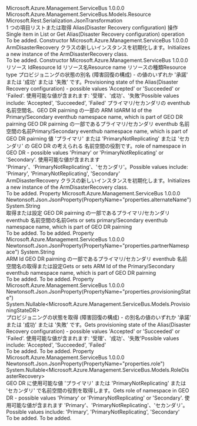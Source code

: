 <Type Name="ArmDisasterRecovery" FullName="Microsoft.Azure.Management.ServiceBus.Models.ArmDisasterRecovery">
  <TypeSignature Language="C#" Value="public class ArmDisasterRecovery : Microsoft.Azure.Management.ServiceBus.Models.Resource" />
  <TypeSignature Language="ILAsm" Value=".class public auto ansi beforefieldinit ArmDisasterRecovery extends Microsoft.Azure.Management.ServiceBus.Models.Resource" />
  <TypeSignature Language="DocId" Value="T:Microsoft.Azure.Management.ServiceBus.Models.ArmDisasterRecovery" />
  <TypeSignature Language="VB.NET" Value="Public Class ArmDisasterRecovery&#xA;Inherits Resource" />
  <TypeSignature Language="F#" Value="type ArmDisasterRecovery = class&#xA;    inherit Resource" />
  <AssemblyInfo>
    <AssemblyName>Microsoft.Azure.Management.ServiceBus</AssemblyName>
    <AssemblyVersion>1.0.0.0</AssemblyVersion>
  </AssemblyInfo>
  <Base>
    <BaseTypeName>Microsoft.Azure.Management.ServiceBus.Models.Resource</BaseTypeName>
  </Base>
  <Interfaces />
  <Attributes>
    <Attribute>
      <AttributeName>Microsoft.Rest.Serialization.JsonTransformation</AttributeName>
    </Attribute>
  </Attributes>
  <Docs>
    <summary>
            <span data-ttu-id="0c42f-101">1 つの項目リストまたは取得 Alias(Disaster Recovery configuration) 操作</span><span class="sxs-lookup"><span data-stu-id="0c42f-101">Single item in List or Get Alias(Disaster Recovery configuration) operation</span></span>
            </summary>
    <remarks>To be added.</remarks>
  </Docs>
  <Members>
    <Member MemberName=".ctor">
      <MemberSignature Language="C#" Value="public ArmDisasterRecovery ();" />
      <MemberSignature Language="ILAsm" Value=".method public hidebysig specialname rtspecialname instance void .ctor() cil managed" />
      <MemberSignature Language="DocId" Value="M:Microsoft.Azure.Management.ServiceBus.Models.ArmDisasterRecovery.#ctor" />
      <MemberSignature Language="VB.NET" Value="Public Sub New ()" />
      <MemberType>Constructor</MemberType>
      <AssemblyInfo>
        <AssemblyName>Microsoft.Azure.Management.ServiceBus</AssemblyName>
        <AssemblyVersion>1.0.0.0</AssemblyVersion>
      </AssemblyInfo>
      <Parameters />
      <Docs>
        <summary>
            <span data-ttu-id="0c42f-102">ArmDisasterRecovery クラスの新しいインスタンスを初期化します。</span><span class="sxs-lookup"><span data-stu-id="0c42f-102">Initializes a new instance of the ArmDisasterRecovery class.</span></span>
            </summary>
        <remarks>To be added.</remarks>
      </Docs>
    </Member>
    <Member MemberName=".ctor">
      <MemberSignature Language="C#" Value="public ArmDisasterRecovery (string id = null, string name = null, string type = null, Nullable&lt;Microsoft.Azure.Management.ServiceBus.Models.ProvisioningStateDR&gt; provisioningState = null, string partnerNamespace = null, string alternateName = null, Nullable&lt;Microsoft.Azure.Management.ServiceBus.Models.RoleDisasterRecovery&gt; role = null);" />
      <MemberSignature Language="ILAsm" Value=".method public hidebysig specialname rtspecialname instance void .ctor(string id, string name, string type, valuetype System.Nullable`1&lt;valuetype Microsoft.Azure.Management.ServiceBus.Models.ProvisioningStateDR&gt; provisioningState, string partnerNamespace, string alternateName, valuetype System.Nullable`1&lt;valuetype Microsoft.Azure.Management.ServiceBus.Models.RoleDisasterRecovery&gt; role) cil managed" />
      <MemberSignature Language="DocId" Value="M:Microsoft.Azure.Management.ServiceBus.Models.ArmDisasterRecovery.#ctor(System.String,System.String,System.String,System.Nullable{Microsoft.Azure.Management.ServiceBus.Models.ProvisioningStateDR},System.String,System.String,System.Nullable{Microsoft.Azure.Management.ServiceBus.Models.RoleDisasterRecovery})" />
      <MemberSignature Language="VB.NET" Value="Public Sub New (Optional id As String = null, Optional name As String = null, Optional type As String = null, Optional provisioningState As Nullable(Of ProvisioningStateDR) = null, Optional partnerNamespace As String = null, Optional alternateName As String = null, Optional role As Nullable(Of RoleDisasterRecovery) = null)" />
      <MemberSignature Language="F#" Value="new Microsoft.Azure.Management.ServiceBus.Models.ArmDisasterRecovery : string * string * string * Nullable&lt;Microsoft.Azure.Management.ServiceBus.Models.ProvisioningStateDR&gt; * string * string * Nullable&lt;Microsoft.Azure.Management.ServiceBus.Models.RoleDisasterRecovery&gt; -&gt; Microsoft.Azure.Management.ServiceBus.Models.ArmDisasterRecovery" Usage="new Microsoft.Azure.Management.ServiceBus.Models.ArmDisasterRecovery (id, name, type, provisioningState, partnerNamespace, alternateName, role)" />
      <MemberType>Constructor</MemberType>
      <AssemblyInfo>
        <AssemblyName>Microsoft.Azure.Management.ServiceBus</AssemblyName>
        <AssemblyVersion>1.0.0.0</AssemblyVersion>
      </AssemblyInfo>
      <Parameters>
        <Parameter Name="id" Type="System.String" />
        <Parameter Name="name" Type="System.String" />
        <Parameter Name="type" Type="System.String" />
        <Parameter Name="provisioningState" Type="System.Nullable&lt;Microsoft.Azure.Management.ServiceBus.Models.ProvisioningStateDR&gt;" />
        <Parameter Name="partnerNamespace" Type="System.String" />
        <Parameter Name="alternateName" Type="System.String" />
        <Parameter Name="role" Type="System.Nullable&lt;Microsoft.Azure.Management.ServiceBus.Models.RoleDisasterRecovery&gt;" />
      </Parameters>
      <Docs>
        <param name="id"><span data-ttu-id="0c42f-103">リソース Id</span><span class="sxs-lookup"><span data-stu-id="0c42f-103">Resource Id</span></span></param>
        <param name="name"><span data-ttu-id="0c42f-104">リソース名</span><span class="sxs-lookup"><span data-stu-id="0c42f-104">Resource name</span></span></param>
        <param name="type"><span data-ttu-id="0c42f-105">リソースの種類</span><span class="sxs-lookup"><span data-stu-id="0c42f-105">Resource type</span></span></param>
        <param name="provisioningState"><span data-ttu-id="0c42f-106">プロビジョニングの状態の別名 (障害回復の構成) - の値のいずれか '承諾' または '成功' または '失敗' です。</span><span class="sxs-lookup"><span data-stu-id="0c42f-106">Provisioning state of the Alias(Disaster Recovery configuration) - possible values 'Accepted' or 'Succeeded' or 'Failed'.</span></span> <span data-ttu-id="0c42f-107">使用可能な値が含まれます: '受理'、'成功'、'失敗'</span><span class="sxs-lookup"><span data-stu-id="0c42f-107">Possible values include: 'Accepted', 'Succeeded', 'Failed'</span></span></param>
        <param name="partnerNamespace"><span data-ttu-id="0c42f-108">プライマリ/セカンダリの eventhub 名前空間名、GEO DR pairning の一部の ARM Id</span><span class="sxs-lookup"><span data-stu-id="0c42f-108">ARM Id of the Primary/Secondary eventhub namespace name, which is part of GEO DR pairning</span></span></param>
        <param name="alternateName"><span data-ttu-id="0c42f-109">GEO DR pairning の一部であるプライマリ/セカンダリ eventhub 名前空間の名前</span><span class="sxs-lookup"><span data-stu-id="0c42f-109">Primary/Secondary eventhub namespace name, which is part of GEO DR pairning</span></span></param>
        <param name="role"><span data-ttu-id="0c42f-110">値 'プライマリ' または 'PrimaryNotReplicating' または 'セカンダリ' の GEO DR の考えられる 名前空間の役割です。</span><span class="sxs-lookup"><span data-stu-id="0c42f-110">role of namespace in GEO DR - possible values 'Primary' or 'PrimaryNotReplicating' or 'Secondary'.</span></span> <span data-ttu-id="0c42f-111">使用可能な値が含まれます 'Primary'、'PrimaryNotReplicating'、'セカンダリ'。</span><span class="sxs-lookup"><span data-stu-id="0c42f-111">Possible values include: 'Primary', 'PrimaryNotReplicating', 'Secondary'</span></span></param>
        <summary>
            <span data-ttu-id="0c42f-112">ArmDisasterRecovery クラスの新しいインスタンスを初期化します。</span><span class="sxs-lookup"><span data-stu-id="0c42f-112">Initializes a new instance of the ArmDisasterRecovery class.</span></span>
            </summary>
        <remarks>To be added.</remarks>
      </Docs>
    </Member>
    <Member MemberName="AlternateName">
      <MemberSignature Language="C#" Value="public string AlternateName { get; set; }" />
      <MemberSignature Language="ILAsm" Value=".property instance string AlternateName" />
      <MemberSignature Language="DocId" Value="P:Microsoft.Azure.Management.ServiceBus.Models.ArmDisasterRecovery.AlternateName" />
      <MemberSignature Language="VB.NET" Value="Public Property AlternateName As String" />
      <MemberSignature Language="F#" Value="member this.AlternateName : string with get, set" Usage="Microsoft.Azure.Management.ServiceBus.Models.ArmDisasterRecovery.AlternateName" />
      <MemberType>Property</MemberType>
      <AssemblyInfo>
        <AssemblyName>Microsoft.Azure.Management.ServiceBus</AssemblyName>
        <AssemblyVersion>1.0.0.0</AssemblyVersion>
      </AssemblyInfo>
      <Attributes>
        <Attribute>
          <AttributeName>Newtonsoft.Json.JsonProperty(PropertyName="properties.alternateName")</AttributeName>
        </Attribute>
      </Attributes>
      <ReturnValue>
        <ReturnType>System.String</ReturnType>
      </ReturnValue>
      <Docs>
        <summary>
            <span data-ttu-id="0c42f-113">取得または設定 GEO DR pairning の一部であるプライマリ/セカンダリ eventhub 名前空間の名前</span><span class="sxs-lookup"><span data-stu-id="0c42f-113">Gets or sets primary/Secondary eventhub namespace name, which is part of GEO DR pairning</span></span>
            </summary>
        <value>To be added.</value>
        <remarks>To be added.</remarks>
      </Docs>
    </Member>
    <Member MemberName="PartnerNamespace">
      <MemberSignature Language="C#" Value="public string PartnerNamespace { get; set; }" />
      <MemberSignature Language="ILAsm" Value=".property instance string PartnerNamespace" />
      <MemberSignature Language="DocId" Value="P:Microsoft.Azure.Management.ServiceBus.Models.ArmDisasterRecovery.PartnerNamespace" />
      <MemberSignature Language="VB.NET" Value="Public Property PartnerNamespace As String" />
      <MemberSignature Language="F#" Value="member this.PartnerNamespace : string with get, set" Usage="Microsoft.Azure.Management.ServiceBus.Models.ArmDisasterRecovery.PartnerNamespace" />
      <MemberType>Property</MemberType>
      <AssemblyInfo>
        <AssemblyName>Microsoft.Azure.Management.ServiceBus</AssemblyName>
        <AssemblyVersion>1.0.0.0</AssemblyVersion>
      </AssemblyInfo>
      <Attributes>
        <Attribute>
          <AttributeName>Newtonsoft.Json.JsonProperty(PropertyName="properties.partnerNamespace")</AttributeName>
        </Attribute>
      </Attributes>
      <ReturnValue>
        <ReturnType>System.String</ReturnType>
      </ReturnValue>
      <Docs>
        <summary>
            <span data-ttu-id="0c42f-114">ARM Id GEO DR pairning の一部であるプライマリ/セカンダリ eventhub 名前空間名の取得または設定</span><span class="sxs-lookup"><span data-stu-id="0c42f-114">Gets or sets ARM Id of the Primary/Secondary eventhub namespace name, which is part of GEO DR pairning</span></span>
            </summary>
        <value>To be added.</value>
        <remarks>To be added.</remarks>
      </Docs>
    </Member>
    <Member MemberName="ProvisioningState">
      <MemberSignature Language="C#" Value="public Nullable&lt;Microsoft.Azure.Management.ServiceBus.Models.ProvisioningStateDR&gt; ProvisioningState { get; }" />
      <MemberSignature Language="ILAsm" Value=".property instance valuetype System.Nullable`1&lt;valuetype Microsoft.Azure.Management.ServiceBus.Models.ProvisioningStateDR&gt; ProvisioningState" />
      <MemberSignature Language="DocId" Value="P:Microsoft.Azure.Management.ServiceBus.Models.ArmDisasterRecovery.ProvisioningState" />
      <MemberSignature Language="VB.NET" Value="Public ReadOnly Property ProvisioningState As Nullable(Of ProvisioningStateDR)" />
      <MemberSignature Language="F#" Value="member this.ProvisioningState : Nullable&lt;Microsoft.Azure.Management.ServiceBus.Models.ProvisioningStateDR&gt;" Usage="Microsoft.Azure.Management.ServiceBus.Models.ArmDisasterRecovery.ProvisioningState" />
      <MemberType>Property</MemberType>
      <AssemblyInfo>
        <AssemblyName>Microsoft.Azure.Management.ServiceBus</AssemblyName>
        <AssemblyVersion>1.0.0.0</AssemblyVersion>
      </AssemblyInfo>
      <Attributes>
        <Attribute>
          <AttributeName>Newtonsoft.Json.JsonProperty(PropertyName="properties.provisioningState")</AttributeName>
        </Attribute>
      </Attributes>
      <ReturnValue>
        <ReturnType>System.Nullable&lt;Microsoft.Azure.Management.ServiceBus.Models.ProvisioningStateDR&gt;</ReturnType>
      </ReturnValue>
      <Docs>
        <summary>
            <span data-ttu-id="0c42f-115">プロビジョニングの状態を取得 (障害回復の構成) - の別名の値のいずれか '承諾' または '成功' または '失敗' です。</span><span class="sxs-lookup"><span data-stu-id="0c42f-115">Gets provisioning state of the Alias(Disaster Recovery configuration) - possible values 'Accepted' or 'Succeeded' or 'Failed'.</span></span> <span data-ttu-id="0c42f-116">使用可能な値が含まれます: '受理'、'成功'、'失敗'</span><span class="sxs-lookup"><span data-stu-id="0c42f-116">Possible values include: 'Accepted', 'Succeeded', 'Failed'</span></span>
            </summary>
        <value>To be added.</value>
        <remarks>To be added.</remarks>
      </Docs>
    </Member>
    <Member MemberName="Role">
      <MemberSignature Language="C#" Value="public Nullable&lt;Microsoft.Azure.Management.ServiceBus.Models.RoleDisasterRecovery&gt; Role { get; }" />
      <MemberSignature Language="ILAsm" Value=".property instance valuetype System.Nullable`1&lt;valuetype Microsoft.Azure.Management.ServiceBus.Models.RoleDisasterRecovery&gt; Role" />
      <MemberSignature Language="DocId" Value="P:Microsoft.Azure.Management.ServiceBus.Models.ArmDisasterRecovery.Role" />
      <MemberSignature Language="VB.NET" Value="Public ReadOnly Property Role As Nullable(Of RoleDisasterRecovery)" />
      <MemberSignature Language="F#" Value="member this.Role : Nullable&lt;Microsoft.Azure.Management.ServiceBus.Models.RoleDisasterRecovery&gt;" Usage="Microsoft.Azure.Management.ServiceBus.Models.ArmDisasterRecovery.Role" />
      <MemberType>Property</MemberType>
      <AssemblyInfo>
        <AssemblyName>Microsoft.Azure.Management.ServiceBus</AssemblyName>
        <AssemblyVersion>1.0.0.0</AssemblyVersion>
      </AssemblyInfo>
      <Attributes>
        <Attribute>
          <AttributeName>Newtonsoft.Json.JsonProperty(PropertyName="properties.role")</AttributeName>
        </Attribute>
      </Attributes>
      <ReturnValue>
        <ReturnType>System.Nullable&lt;Microsoft.Azure.Management.ServiceBus.Models.RoleDisasterRecovery&gt;</ReturnType>
      </ReturnValue>
      <Docs>
        <summary>
            <span data-ttu-id="0c42f-117">GEO DR に使用可能な値 'プライマリ' または 'PrimaryNotReplicating' または 'セカンダリ' で名前空間の役割を取得します。</span><span class="sxs-lookup"><span data-stu-id="0c42f-117">Gets role of namespace in GEO DR - possible values 'Primary' or 'PrimaryNotReplicating' or 'Secondary'.</span></span> <span data-ttu-id="0c42f-118">使用可能な値が含まれます 'Primary'、'PrimaryNotReplicating'、'セカンダリ'。</span><span class="sxs-lookup"><span data-stu-id="0c42f-118">Possible values include: 'Primary', 'PrimaryNotReplicating', 'Secondary'</span></span>
            </summary>
        <value>To be added.</value>
        <remarks>To be added.</remarks>
      </Docs>
    </Member>
  </Members>
</Type>